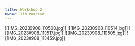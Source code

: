 ```yaml
---
title: Workshop 2
Owner: Tim Pearson
---
```

![[IMG_20230908_110508.jpg]]
![[IMG_20230908_110514.jpg]]
![[IMG_20230908_110517.jpg]]
![[IMG_20230908_110505.jpg]]
![[IMG_20230908_110459.jpg]]